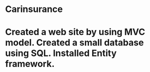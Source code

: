 # Carinsurance
 # Created a web site by using MVC model. Created a small database using SQL. Installed Entity framework.
